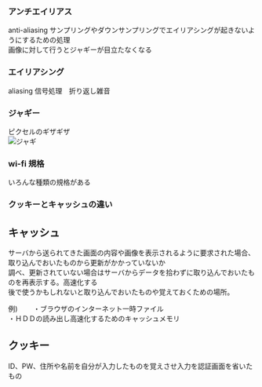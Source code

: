 ### アンチエイリアス

anti-aliasing サンプリングやダウンサンプリングでエイリアシングが起きないようにするための処理  
画像に対して行うとジャギーが目立たなくなる  

### エイリアシング
	
aliasing 信号処理　折り返し雑音 


### ジャギー

ピクセルのギザギザ  
![ジャギ](https://ondemanga.jp/images/aa.gif)
	

### wi-fi 規格

いろんな種類の規格がある  

### クッキーとキャッシュの違い

## キャッシュ

サーバから送られてきた画面の内容や画像を表示されるように要求された場合、　　
取り込んでおいたものから更新がかかっていないか  
調べ、更新されていない場合はサーバからデータを拾わずに取り込んでおいたものを再表示する。高速化する  
後で使うかもしれないと取り込んでおいたものや覚えておくための場所。

例)　　
・ブラウザのインターネット一時ファイル  
・ＨＤＤの読み出し高速化するためのキャッシュメモリ  

## クッキー

ID、PW、住所や名前を自分が入力したものを覚えさせ入力を認証画面を省いたもの  
　
　
　

